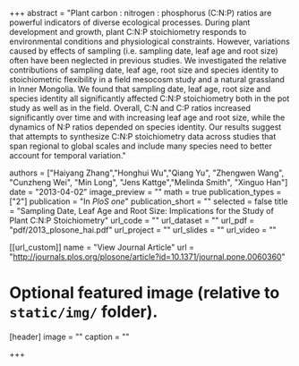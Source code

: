+++
abstract = "Plant carbon : nitrogen : phosphorus (C:N:P) ratios are powerful indicators of diverse ecological processes. During plant development and growth, plant C:N:P stoichiometry responds to environmental conditions and physiological constraints. However, variations caused by effects of sampling (i.e. sampling date, leaf age and root size) often have been neglected in previous studies. We investigated the relative contributions of sampling date, leaf age, root size and species identity to stoichiometric flexibility in a field mesocosm study and a natural grassland in Inner Mongolia. We found that sampling date, leaf age, root size and species identity all significantly affected C:N:P stoichiometry both in the pot study as well as in the field. Overall, C:N and C:P ratios increased significantly over time and with increasing leaf age and root size, while the dynamics of N:P ratios depended on species identity. Our results suggest that attempts to synthesize C:N:P stoichiometry data across studies that span regional to global scales and include many species need to better account for temporal variation."

authors = ["Haiyang Zhang","Honghui Wu","Qiang Yu", "Zhengwen Wang", "Cunzheng Wei", "Min Long", "Jens Kattge","Melinda Smith", "Xinguo Han"]
date = "2013-04-02"
image_preview = ""
math = true
publication_types = ["2"]
publication = "In *PloS one*"
publication_short = ""
selected = false
title = "Sampling Date, Leaf Age and Root Size: Implications for the Study of Plant C:N:P Stoichiometry"
url_code = ""
url_dataset = ""
url_pdf = "pdf/2013_plosone_hai.pdf"
url_project = ""
url_slides = ""
url_video = ""

[[url_custom]]
name = "View Journal Article"
url = "http://journals.plos.org/plosone/article?id=10.1371/journal.pone.0060360"

# Optional featured image (relative to `static/img/` folder).
[header]
image = ""
caption = ""

+++

